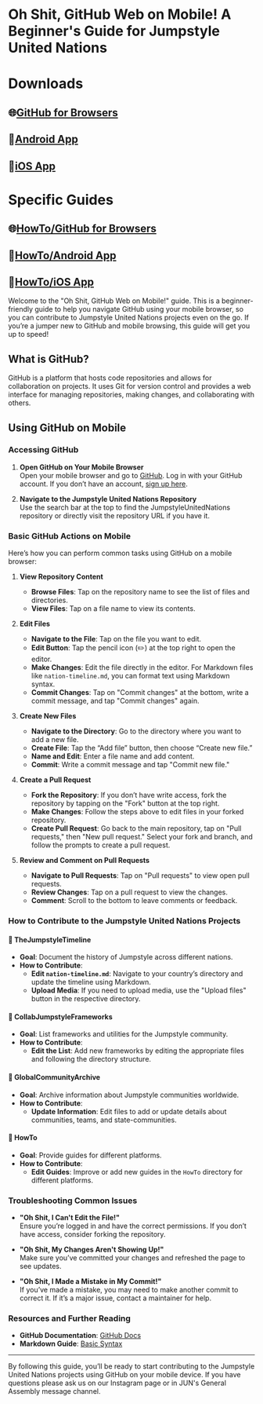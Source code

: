# Oh Shit, GitHub Web on Mobile! A Beginner's Guide for Jumpstyle United Nations

# Downloads
## 🌐[GitHub for Browsers](https://github.com/Mreaggle/JumpstyleUnitedNations)
## 🤖[Android App](https://play.google.com/store/apps/details?id=com.github.android&hl=en_US)
## 📱[iOS App](https://apps.apple.com/us/app/github/id1477376905)

# Specific Guides
## 🌐[HowTo/GitHub for Browsers](../../Browser/)
## 🤖[HowTo/Android App](../../Android/)
## 📱[HowTo/iOS App](../../iOS/)


Welcome to the "Oh Shit, GitHub Web on Mobile!" guide. This is a beginner-friendly guide to help you navigate GitHub using your mobile browser, so you can contribute to Jumpstyle United Nations projects even on the go. If you’re a jumper new to GitHub and mobile browsing, this guide will get you up to speed!

## What is GitHub?

GitHub is a platform that hosts code repositories and allows for collaboration on projects. It uses Git for version control and provides a web interface for managing repositories, making changes, and collaborating with others.

## Using GitHub on Mobile

### Accessing GitHub

1. **Open GitHub on Your Mobile Browser**  
   Open your mobile browser and go to [GitHub](https://github.com). Log in with your GitHub account. If you don’t have an account, [sign up here](https://github.com/join).

2. **Navigate to the Jumpstyle United Nations Repository**  
   Use the search bar at the top to find the JumpstyleUnitedNations repository or directly visit the repository URL if you have it.

### Basic GitHub Actions on Mobile

Here’s how you can perform common tasks using GitHub on a mobile browser:

1. **View Repository Content**  
   - **Browse Files**: Tap on the repository name to see the list of files and directories.
   - **View Files**: Tap on a file name to view its contents.

2. **Edit Files**  
   - **Navigate to the File**: Tap on the file you want to edit.
   - **Edit Button**: Tap the pencil icon (✏️) at the top right to open the editor.
   - **Make Changes**: Edit the file directly in the editor. For Markdown files like `nation-timeline.md`, you can format text using Markdown syntax.
   - **Commit Changes**: Tap on "Commit changes" at the bottom, write a commit message, and tap "Commit changes" again.

3. **Create New Files**  
   - **Navigate to the Directory**: Go to the directory where you want to add a new file.
   - **Create File**: Tap the “Add file” button, then choose “Create new file.”
   - **Name and Edit**: Enter a file name and add content.
   - **Commit**: Write a commit message and tap "Commit new file."

4. **Create a Pull Request**  
   - **Fork the Repository**: If you don’t have write access, fork the repository by tapping on the "Fork" button at the top right.
   - **Make Changes**: Follow the steps above to edit files in your forked repository.
   - **Create Pull Request**: Go back to the main repository, tap on "Pull requests," then "New pull request." Select your fork and branch, and follow the prompts to create a pull request.

5. **Review and Comment on Pull Requests**  
   - **Navigate to Pull Requests**: Tap on "Pull requests" to view open pull requests.
   - **Review Changes**: Tap on a pull request to view the changes.
   - **Comment**: Scroll to the bottom to leave comments or feedback.

### How to Contribute to the Jumpstyle United Nations Projects

#### 📂 TheJumpstyleTimeline
- **Goal**: Document the history of Jumpstyle across different nations.
- **How to Contribute**:
  - **Edit `nation-timeline.md`**: Navigate to your country’s directory and update the timeline using Markdown.
  - **Upload Media**: If you need to upload media, use the "Upload files" button in the respective directory.

#### 📂 CollabJumpstyleFrameworks
- **Goal**: List frameworks and utilities for the Jumpstyle community.
- **How to Contribute**:
  - **Edit the List**: Add new frameworks by editing the appropriate files and following the directory structure.

#### 📂 GlobalCommunityArchive
- **Goal**: Archive information about Jumpstyle communities worldwide.
- **How to Contribute**:
  - **Update Information**: Edit files to add or update details about communities, teams, and state-communities.

#### 📂 HowTo
- **Goal**: Provide guides for different platforms.
- **How to Contribute**:
  - **Edit Guides**: Improve or add new guides in the `HowTo` directory for different platforms.

### Troubleshooting Common Issues

- **"Oh Shit, I Can't Edit the File!"**  
  Ensure you’re logged in and have the correct permissions. If you don’t have access, consider forking the repository.

- **"Oh Shit, My Changes Aren't Showing Up!"**  
  Make sure you’ve committed your changes and refreshed the page to see updates.

- **"Oh Shit, I Made a Mistake in My Commit!"**  
  If you’ve made a mistake, you may need to make another commit to correct it. If it’s a major issue, contact a maintainer for help.

### Resources and Further Reading

- **GitHub Documentation**: [GitHub Docs](https://docs.github.com/en)
- **Markdown Guide**: [Basic Syntax](https://www.markdownguide.org/basic-syntax/)

---

By following this guide, you’ll be ready to start contributing to the Jumpstyle United Nations projects using GitHub on your mobile device. If you have questions please ask us on our Instagram page or in JUN's General Assembly message channel.
